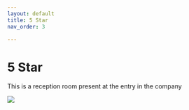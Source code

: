 ```yaml
---
layout: default
title: 5 Star
nav_order: 3

---
```

# 5 Star
<p>This is a reception room present at the entry in the company</p>
<img src="{{ site.url }}{{ site.baseurl }}assets/images/reception.jpg">


